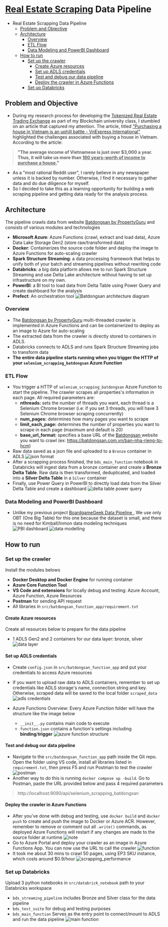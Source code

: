 # [Real Estate Scraping](https://batdongsan.com.vn/) Data Pipeline
<!-- Start Document Outline -->

* Real Estate Scrapping Data Pipeline
	* [Problem and Objective](#problem-and-objective)
	* [Architecture](#architecture)
		* [Overview](#overview)
		* [ETL Flow](#etl-flow)
		* [Data Modeling and PowerBI Dashboard](#data-modeling-and-powerbi-dashboard)
	* [How to run](#how-to-run)
		* [Set up the crawler](#set-up-the-crawler)
			* [Create Azure resources](#create-azure-resources)
			* [Set up ADLS credentials](#set-up-adls-credentials)
			* [Test and debug our data pipeline](#test-and-debug-our-data-pipeline)
			* [Deploy the crawler in Azure Functions](#deploy-the-crawler-in-azure-functions)
		* [Set up Databricks](#set-up-databricks)

<!-- End Document Outline -->
## Problem and Objective
- During my research process for developing the  [Tokenized Real Estate Trading Exchange](https://github.com/VinhQuocTran/Finalterm-Real-Estate-Blockchain) as part of my Blockchain university class, I stumbled on an article that captured my attention. The article, titled ["Purchasing a house in Vietnam is an uphill battle - VnExpress International"](https://e.vnexpress.net/news/readers-views/purchasing-a-house-in-vietnam-is-an-uphill-battle-4547223.html) highlighted the challenges associated with buying a house in Vietnam. According to the article:
> **"The average income of Vietnamese is just over $3,000 a year. Thus, it will take us more than <u>160 years-worth of income to purchase a house.</u>"**
- As a "most rational Reddit user", I rarely believe in any newspaper unless it is backed by number. Otherwise, I find it necessary to gather data and do due diligence for myself. 
- So I decided to take this as a learning opportunity for building a web scraping pipeline and getting data ready for the analysis process.
## Architecture
The pipeline crawls data from website [Batdongsan by PropertyGuru](https://batdongsan.com.vn/) and consists of various modules and technologies
- **Microsoft Azure**: Azure Functions (crawl, extract and load data), Azure Data Lake Storage Gen2 (store raw/transformed data)
- **Docker**: Containerizes the source code folder and deploy the image to Azure Functions for auto-scaling crawler
- **Spark Structure Streaming**: a data processing framework that helps to unify both of your batch and streaming pipelines without rewriting code  
- **Databricks**: a big data platform allows me to run Spark Structure Streaming and use Delta Lake architecture without having to set up infrastructure on my own.
- **PowerBI**: a BI tool to load data from Delta Table using Power Query and create dashboard for the analysis
- **Prefect**: An orchestration tool
![Batdongsan architecture diagram](png/Batdongsan-architecture-diagram.png)
### Overview
- The [Batdongsan by PropertyGuru](https://batdongsan.com.vn/)  multi-threaded crawler is implemented in Azure Functions and can be containerized to deploy as an image to Azure for auto-scaling
- The extracted data from the crawler is directly stored to containers in ADLS.
- Databricks connects to ADLS and runs Spark Structure Streaming jobs to transform data
- **The entire data pipeline starts running when you trigger the HTTP of your `selenium_scrapping_batdongsan` Azure Function**

### ETL Flow
- You trigger a HTTP of `selenium_scrapping_batdongsan` Azure Function to start the pipeline. The crawler scrapes all properties's information in each page. All required parameters are: 
    - **nthreads:** sets the number of threads you want, each thread is a Selenium Chrome browser (i.e: if you set 3 threads, you will have 3 Selenium Chrome browser scraping concurrently)
    - **num_pages:** determines how many pages you want to scrape
    - **limit_each_page:** determines the number of properties you want to scrape in each page (maximum and default is 20)
    - **base_url_format:** specifies a base URL of the [Batdongsan ](https://batdongsan.com.vn/) website you want to crawl (ex: https://batdongsan.com.vn/ban-nha-rieng-tp-hcm)
- Raw data saved as a json file and uploaded to a `Bronze` container in ADLS
![json format](png/json_format.png)
- After a scrapping process finished, the `bds_main_function` notebook in Databricks will ingest data from a bronze container and create a **Bronze Delta Table**. Raw data is then transformed, deduplicated, and loaded into a **Silver Delta Table** in a `Silver` container
- Finally, use Power Query in PowerBI to directly load data from the Silver Delta Table and create a dashboard
![delta table power query](png/delta_table_power_query.png)

### Data Modeling and PowerBI Dashboard
- Unlike my previous project [BoardgameGeek Data Pipeline ](https://github.com/VinhQuocTran/Boardgamegeek-ETL-Pipeline), We use only OBT (One Big Table) for this one because the dataset is small, and there is no need for Kimball/Inmon data modeling techniques
![PBI dashboard](png/PBI_dashboard.png)
![data modelling](png/data_modelling.png)

## How to run
### Set up the crawler

Install the modules belows
- **Docker Desktop and Docker Engine** for running container
- **Azure Core Function Tool** 
- **VS Code and extensions** for locally debug and testing: Azure Account, Azure Function, Azure Resources
- **Postman** for sending API request
- All libraries in `src/batdongsan_function_app/requirement.txt`

#### Create Azure resources
Create all resources below to prepare for the data pipeline
- 1 ADLS Gen2 and 2 containers for our data layer: bronze, silver
![data layer](png/data_layer.png)

#### Set up ADLS credentials
- Create `config.json` in `src/batdongsan_function_app` and put your credentials to access Azure resources
- If you want to upload raw data to ADLS containers, remember to set up credentials like ADLS storage's name, connection string and key. Otherwise, scraped data will be saved to the local folder `scraped_data`
![adls credentials](png/adls_credentials.png)

- Azure Functions Overview: Every Azure Function folder will have the structure like the image below
    - `__init__.py` contains main code to execute
    - `function.json` contains a function's settings including **binding**/**trigger**
![azure function structure](png/azure_function_structure.png)

#### Test and debug our data pipeline
- Navigate to the `src/batdongsan_function_app` path inside the Git repo. Open the folder using VS code, install all libraries listed in `requirement.txt`, then press F5 and run Postman to test the crawler
![postman](png/postman.png)
- Another way to do this is running `docker compose up -build`. Go to Postman, paste the URL provided below and pass 4 required parameters
> http://localhost:9090/api/selenium_scrapping_batdongsan

#### Deploy the crawler in Azure Functions
- After you've done with debug and testing, use `docker build` and `docker push` to create and push the image to Docker or Azure ACR. However, remember to remove or comment out all `.write()` commands, as deployed Azure Functions will restart if any changes are made to the source folder at runtime
![note](png/note.png)
- Go to Azure Portal and deploy your crawler as an image in Azure Functions App. You can now use the URL to call the crawler
![function](png/function_app.png)
- It took me about 30 mins to crawl 50 pages, using EP3 SKU instance, which costs around $0.9/hour
![scrapping_performance](png/scrapping_performance.png)

### Set up Databricks
Upload 3 python notebooks in `src/databrick_notebook` path to your Databricks workspace
- `bds_streaming_pipeline` includes Bronze and Silver class for the data pipeline
- `bds_test_suite` for debug and testing purposes
- `bds_main_function` Serves as the entry point to connect/mount to ADLS and run the data pipeline
![main function](png/main_function.png)

